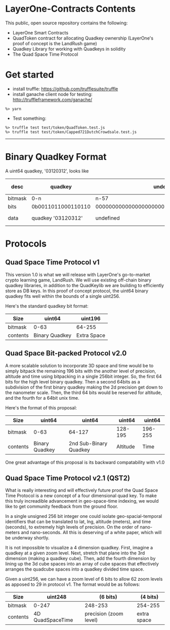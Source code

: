 # LayerOne-Contracts Contents
This public, open source repository contains the following:
* LayerOne Smart Contracts
* QuadToken contract for allocating Quadkey ownership (LayerOne's proof of concept is the LandRush game)
* Quadkey Library for working with Quadkeys in solidity
* The Quad Space Time Protocol


# Get started
* install truffle: https://github.com/trufflesuite/truffle
* install ganache client node for testing: http://truffleframework.com/ganache/
```
%> yarn
```
* Test something:
```
%> truffle test test/token/QuadToken.test.js
%> truffle test test/token/Capped721DutchCrowdsale.test.js
```
---

# Binary Quadkey Format

A uint64 quadkey, '03120312', looks like 

desc| quadkey | undefined | zoom level
--- | --- | --- | --- 
bitmask | 0-n | n-57 | 58-63
bits | 0b0011011000110110 | 0000000000000000000000000000000000000000000 | 01000
data | quadkey '03120312' | undefined | zoom level 8


# Protocols

## Quad Space Time Protocol v1
This version 1.0 is what we will release with LayerOne's go-to-market crypto learning game, LandRush. We will use existing off-chain binary quadkey libraries, in addition to the QuadKeylib we are building to efficiently store as DB keys.  In this proof of concept protocol, the uint64 binary quadkey fits well within the bounds of a single uint256.

Here's the standard quadkey bit format:

Size | uint64 | uint196
--- | --- | ---
bitmask | 0-63 | 64-255
contents | Binary Quadkey | Extra Space

## Quad Space Bit-packed Protocol v2.0
A more scalable solution to incorporate 3D space and time would be to simply bitpack the remaining 196 bits with the another level of precision, altitude and time using bitpacking in a single 256bit integer.  So, the first 64 bits for the high level binary quadkey.  Then a second 64bits as a subdivision of the first binary quadkey making the 2d precision get down to the nanometer scale.  Then, the third 64 bits would be reserved for altitude, and the fourth for a 64bit unix time.

Here's the format of this proposal:

Size | uint64 | uint64 | uint64 | uint64
--- | --- | --- | --- | ---
bitmask | 0-63 | 64-127 | 128-195 | 196-255
contents | Binary Quadkey | 2nd Sub-Binary Quadkey | Altitude | Time

One great advantage of this proposal is its backward compatability with v1.0


## Quad Space Time Protocol v2.1 (QST2)
What is really interesting and will effectively future proof the Quad Space Time Protocol is a new concept of a four dimensional quad key.  To make this truly increadible advancement in geo-space-time indexing, we would like to get community feedback from the ground floor.

In a single unsigned 256 bit integer one could isolate geo-spacial-temporal identifiers that can be translated to lat, lng, altitude (meters), and time (seconds), to extremely high levels of precision.  On the order of nano-meters and nano-seconds. All this is deserving of a white paper, which will be underway shortly.

It is not impossible to visualize a 4 dimension quadkey. First, imagine a quadkey at a given zoom level.  Next, stretch that plane into the 3rd dimension (making a quadkey cube).  Then, add the fourth dimension by lining up the 3d cube spaces into an array of cube spaces that effectively arranges the quadcube spaces into a quadkey divided time space.

Given a uint256, we can have a zoom level of 6 bits to allow 62 zoom levels as apposed to 29 in protocol v1.  The format would be as follows:

Size | uint248 | (6 bits) | (4 bits)
--- | --- | --- | ---
bitmask | 0-247 | 248-253 | 254-255
contents | 4D QuadSpaceTime | precision (zoom level) | extra space









